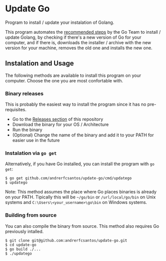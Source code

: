 # Update Go

Program to install / update your instalation of Golang.

This program automates the [recommended steps](https://golang.org/doc/install#install) by the Go Team to install / update Golang, by checking if there's a new version of Go for your computer, and if there is, downloads the installer / archive with the new version for your machine, removes the old one and installs the new one.

## Instalation and Usage

The following methods are available to install this program on your computer. Choose the one you are most confortable with.

### Binary releases

This is probably the easiest way to install the program since it has no pre-requisites.

* Go to the [Releases section](https://github.com/andrerfcsantos/update-go/releases) of this repository
* Download the binary for your OS / Architecture
* Run the binary
* (Optional) Change the name of the binary and add it to your PATH for easier use in the future

### Instalation via `go get`

Alternatively, if you have Go installed, you can install the program with `go get`:

  ```
  $ go get github.com/andrerfcsantos/update-go/cmd/updatego
  $ updatego
 ```

Note: This method assumes the place where Go places binaries is already on your PATH. Tipically this will be `~/go/bin` or `/url/local/go/bin` on Unix systems and `C:\Users\<your_username>\go\bin` on Windows systems.

### Building from source

You can also compile the binary from source. This method also requires Go previously intalled. 

  ```
  $ git clone git@github.com:andrerfcsantos/update-go.git
  $ cd update-go
  $ go build ./...
  $ ./updatego
 ```
 